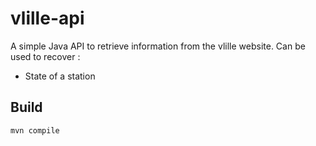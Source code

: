 #   vlille-api
A simple Java API to retrieve information from the vlille website.
Can be used to recover :
 * State of a station

## Build

```bash
mvn compile
```
